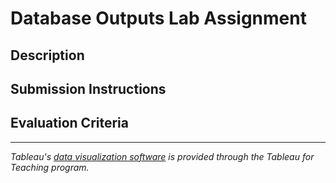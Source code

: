 # Database Outputs Lab Assignment

## Description

## Submission Instructions

## Evaluation Criteria

<hr>

*Tableau's [data visualization software](http://www.tableau.com/data-visualization-software) is provided through the Tableau for Teaching program.*
